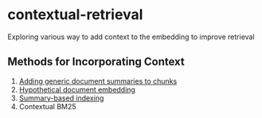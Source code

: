 # contextual-retrieval
Exploring various way to add context to the embedding to improve retrieval 

## Methods for Incorporating Context
1. [Adding generic document summaries to chunks](https://aclanthology.org/W02-0405.pdf)
2. [Hypothetical document embedding](https://arxiv.org/abs/2212.10496)
3. [Summary-based indexing](https://www.llamaindex.ai/blog/a-new-document-summary-index-for-llm-powered-qa-systems-9a32ece2f9ec)
4. Contextual BM25


